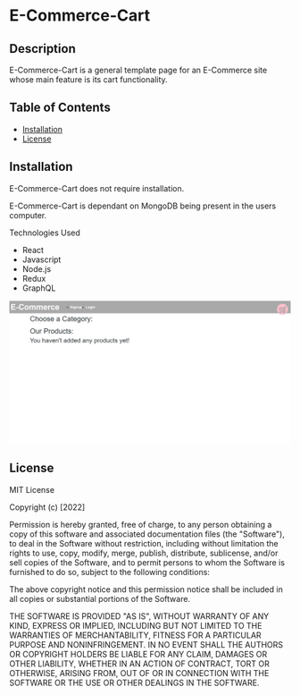 # E-Commerce-Cart

## Description
E-Commerce-Cart is a general template page for an E-Commerce site whose main feature is its cart functionality.

## Table of Contents

- [Installation](#installation)
- [License](#license)

## Installation

E-Commerce-Cart does not require installation.

E-Commerce-Cart is dependant on MongoDB being present in the users computer.

Technologies Used
- React
- Javascript
- Node.js
- Redux
- GraphQL

![Homepage](assets/cart.png)

## License

MIT License

Copyright (c) [2022]

Permission is hereby granted, free of charge, to any person obtaining a copy
of this software and associated documentation files (the "Software"), to deal
in the Software without restriction, including without limitation the rights
to use, copy, modify, merge, publish, distribute, sublicense, and/or sell
copies of the Software, and to permit persons to whom the Software is
furnished to do so, subject to the following conditions:

The above copyright notice and this permission notice shall be included in all
copies or substantial portions of the Software.

THE SOFTWARE IS PROVIDED "AS IS", WITHOUT WARRANTY OF ANY KIND, EXPRESS OR
IMPLIED, INCLUDING BUT NOT LIMITED TO THE WARRANTIES OF MERCHANTABILITY,
FITNESS FOR A PARTICULAR PURPOSE AND NONINFRINGEMENT. IN NO EVENT SHALL THE
AUTHORS OR COPYRIGHT HOLDERS BE LIABLE FOR ANY CLAIM, DAMAGES OR OTHER
LIABILITY, WHETHER IN AN ACTION OF CONTRACT, TORT OR OTHERWISE, ARISING FROM,
OUT OF OR IN CONNECTION WITH THE SOFTWARE OR THE USE OR OTHER DEALINGS IN THE
SOFTWARE.
